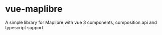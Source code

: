 # vue-maplibre
A simple library for Maplibre with vue 3 components, composition api and typescript support
